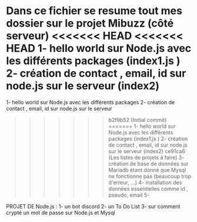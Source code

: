 Dans ce fichier se resume tout mes dossier sur le projet Mibuzz (côté serveur)
<<<<<<< HEAD
<<<<<<< HEAD
1- hello world sur Node.js avec les différents packages (index1.js )
2- création de contact , email, id sur node.js sur le serveur (index2)
=======
1- hello world sur Node.js avec les différents packages
2- création de contact , email, id sur node.js sur le serveur
>>>>>>> b2f9b52 (Initial commit)
=======
1- hello world sur Node.js avec les différents packages (index1.js )
2- création de contact , email, id sur node.js sur le serveur (index2)
>>>>>>> ce91ca6 (Les listes de projets à faire)
3- création de base de données sur Mariadb étant donné que Mysql ne fonctionne pas (beaucoup trop d'erreur, ...)
4- installation des données essentielles comme id , pseudo, email
5-

PROJET DE Node.js :
1- un bot discord
2- un To Do List
3- sur comment crypté un mot de passe sur Node.js et Mysql
